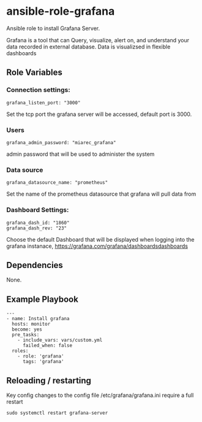 # ansible-role-grafana
Ansible role to install Grafana Server.

Grafana is a tool that can Query, visualize, alert on, and understand your data recorded in external database.   Data is visualizsed in flexible dashboards

## Role Variables

### Connection settings:

    grafana_listen_port: "3000"

Set the tcp port the grafana server will be accessed, default port is 3000. 

### Users

    grafana_admin_password: "miarec_grafana"

admin password that will be used to administer the system


### Data source

    grafana_datasource_name: "prometheus"


Set the name of the prometheus datasource that grafana will pull data from


### Dashboard Settings:

    grafana_dash_id: "1860"
    grafana_dash_rev: "23"

Choose the default Dashboard that will be displayed when logging into the grafana instanace, https://grafana.com/grafana/dashboardsdashboards 

## Dependencies

None.

## Example Playbook

    ---
    - name: Install grafana
      hosts: monitor
      become: yes
      pre_tasks:
        - include_vars: vars/custom.yml
          failed_when: false
      roles:
        - role: 'grafana'
          tags: 'grafana'

## Reloading / restarting

Key config changes to the config file /etc/grafana/grafana.ini require a full restart

    sudo systemctl restart grafana-server
